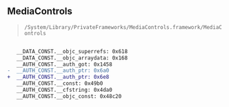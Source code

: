 ## MediaControls

> `/System/Library/PrivateFrameworks/MediaControls.framework/MediaControls`

```diff

   __DATA_CONST.__objc_superrefs: 0x618
   __DATA_CONST.__objc_arraydata: 0x168
   __AUTH_CONST.__auth_got: 0x1458
-  __AUTH_CONST.__auth_ptr: 0x6a0
+  __AUTH_CONST.__auth_ptr: 0x6e8
   __AUTH_CONST.__const: 0x49b0
   __AUTH_CONST.__cfstring: 0x4da0
   __AUTH_CONST.__objc_const: 0x48c20

```
